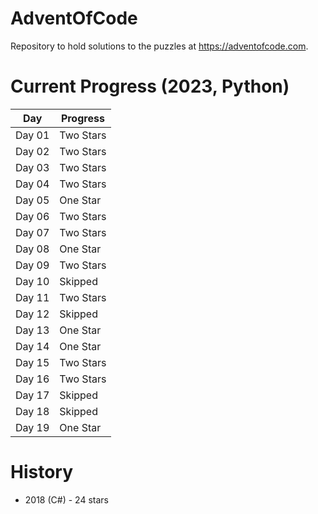# AdventOfCode

Repository to hold solutions to the puzzles at https://adventofcode.com.

# Current Progress (2023, Python)

| Day    | Progress  |
| ------ | --------- |
| Day 01 | Two Stars |
| Day 02 | Two Stars |
| Day 03 | Two Stars |
| Day 04 | Two Stars |
| Day 05 | One Star  |
| Day 06 | Two Stars |
| Day 07 | Two Stars |
| Day 08 | One Star  |
| Day 09 | Two Stars |
| Day 10 | Skipped   |
| Day 11 | Two Stars |
| Day 12 | Skipped   |
| Day 13 | One Star  |
| Day 14 | One Star  |
| Day 15 | Two Stars |
| Day 16 | Two Stars |
| Day 17 | Skipped   |
| Day 18 | Skipped   |
| Day 19 | One Star  |

# History

- 2018 (C#) - 24 stars
